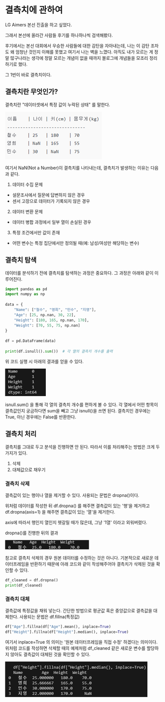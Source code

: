 # 결측치에 관하여

LG Aimers 본선 진출을 하고 싶었다.

그래서 본선에 올라간 사람들 후기를 하나하나씩 검색해봤다.

후기에서는 본선 대회에서 우승한 사람들에 대한 감탄을 자아내는데, 나는 이 감탄 조차도 왜 엄청난 것인지 이해를 못했고
여기서 나는 벽을 느꼈다. 아직도 내가 모르는 게 정말 많구나라는 생각에 정말 모르는 개념이 없을 때까지 블로그에 개념들을 모조리 정리하기로 했다.

그 1번이 바로 결측치이다.

## 결측치란 무엇인가?

결측치란 "데이터셋에서 특정 값이 누락된 상태" 를 말한다.

![alt text](img/결측치/image.png)

여기서 NaN(Not a Number)이 결측치를 나타내는데, 결측치가 발생하는 이유는 다음과 같다.

1. 데이터 수집 문제
  - 설문조사에서 질문에 답변하지 않은 경우
  - 센서 고장으로 데이터가 기록되지 않은 경우

2. 데이터 변환 문제
  - 데이터 병합 과정에서 일부 열이 손실된 경우

3. 특정 조건에서만 값이 존재
  - 어떤 변수는 특정 집단에서만 정의될 때(예: 남성/여성만 해당하는 변수)


## 결측치 탐색

데이터를 분석하기 전에 결측치를 탐색하는 과정은 중요하다. 그 과정은 아래와 같이 이루어진다.

```python
import pandas as pd
import numpy as np

data = {
    "Name": ["철수", "영희", "민수", "지영"],
    "Age": [25, np.nan, 30, 22],
    "Height": [180, 165, np.nan, 170],
    "Weight": [70, 55, 75, np.nan]
}

df = pd.DataFrame(data)

print(df.isnull().sum())  # 각 열의 결측치 개수를 출력
```

위 코드 실행 시 아래의 결과를 얻을 수 있다.

![alt text](img/결측치/image1.png)

isnull.sum() 을 통해 각 열의 결측치 개수를 편하게 볼 수 있다.
각 열에서 어떤 항목이 결측값인지 궁금하다면 sum을 빼고 그냥 isnull()을 쓰면 된다.
결측치인 경우에는 True, 아닌 경우에는 False를 반환한다.


## 결측치 처리

결측치를 그대로 두고 분석을 진행하면 안 된다. 따라서 이를 처리해주는 방법은 크게 두 가지가 있다.

1. 삭제
2. 대체값으로 채우기

### 결측치 삭제
결측값이 있는 행이나 열을 제거할 수 있다. 사용되는 문법은 dropna()이다.

위처럼 데이터를 작성한 뒤 df.dropna() 를 해주면 결측값이 있는 '행'을 제거하고
df.dropna(axis=1) 을 해주면 결측값이 있는 '열'을 제거한다. 

axis에 따라서 행인지 열인지 헷갈릴 때가 많은데, 그냥 '1열' 이라고 외워버렸다.

dropna()를 진행한 뒤의 결과

![alt text](img/결측치/image2.png)

참고로 결측치 삭제의 경우 원본 데이터를 수정하는 것은 아니다. 
기본적으로 새로운 데이터프레임을 반환하기 때문에 아래 코드와 같이 작성해주어야 결측치가 삭제된 것을 확인할 수 있다.
```python
df_cleaned = df.dropna()
print(df_cleaned)
```

### 결측치 대체
결측값에 특정값을 채워 넣는다. 간단한 방법으로 평균값 혹은 중앙값으로 결측값을 대체한다.
사용되는 문법은 df.fillna(특정값)

```python
df["Age"].fillna(df["Age"].mean(), inplace=True)
df["Height"].fillna(df["Height"].median(), inplace=True)
```

여기서 inplace=True 의 의미는 '원본 데이터프레임을 직접 수정' 하겠다는 의미이다.
위처럼 코드를 작성하면 삭제할 때의 예제처럼 df_cleaned 같은 새로운 변수를 할당하지 않아도 결측값이 대체된 것을 확인할 수 있다.

![alt text](img/결측치/image3.png)

